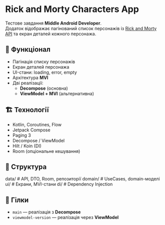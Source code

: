 # Rick and Morty Characters App

Тестове завдання **Middle Android Developer**.  
Додаток відображає пагінований список персонажів із [Rick and Morty API](https://rickandmortyapi.com/) та екран деталей кожного персонажа.

## 🚀 Функціонал
- Пагінація списку персонажів
- Екран деталей персонажа
- UI-стани: loading, error, empty
- Архітектура **MVI**
- Дві реалізації:
  - **Decompose** (основна)
  - **ViewModel + MVI** (альтернативна)

## 🏗 Технології
- Kotlin, Coroutines, Flow
- Jetpack Compose
- Paging 3
- Decompose / ViewModel
- Hilt / Koin (DI)
- Room (опціональне кешування)

## 📂 Структура
data/ # API, DTO, Room, репозиторії
domain/ # UseCases, domain-моделі
ui/ # Екрани, MVI-стани
di/ # Dependency Injection

## 🔀 Гілки
- `main` — реалізація з **Decompose**  
- `viewmodel-version` — реалізація через **ViewModel**
